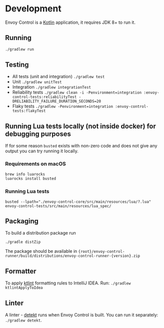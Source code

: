 # Development

Envoy Control is a [Kotlin](https://kotlinlang.org/) application, it requires JDK 8+ to run it.

## Running
```bash
./gradlew run
```

## Testing
* All tests (unit and integration)
```./gradlew test```
* Unit 
```./gradlew unitTest```
* Integration
```./gradlew integrationTest```
* Reliability tests
```./gradlew clean -i -Penvironment=integration :envoy-control-tests:reliabilityTest -DRELIABILITY_FAILURE_DURATION_SECONDS=20```
* Flaky tests
```./gradlew -Penvironment=integration :envoy-control-tests:flakyTest```

## Running Lua tests locally (not inside docker) for debugging purposes

If for some reason `busted` exists with non-zero code and does not give any output you can try running it locally.

### Requirements on macOS

```bash
brew info luarocks
luarocks install busted
```

### Running Lua tests

```
busted --lpath="./envoy-control-core/src/main/resources/lua/?.lua"  envoy-control-tests/src/main/resources/lua_spec/
```

## Packaging
To build a distribution package run
```
./gradle distZip
```
The package should be available in `{root}/envoy-control-runner/build/distributions/envoy-control-runner-{version}.zip`

## Formatter
To apply [ktlint](https://ktlint.github.io/) formatting rules to IntelliJ IDEA. Run: `./gradlew ktlintApplyToIdea`

## Linter
A linter - [detekt](https://detekt.github.io/detekt/) runs when Envoy Control is built. You can run it separately:
`./gradlew detekt`.

